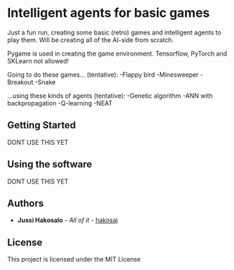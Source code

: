 # Intelligent agents for basic games

Just a fun run, creating some basic (retro) games and intelligent agents to play them. Will be creating all of the AI-side from scratch.

Pygame is used in creating the game environment. Tensorflow, PyTorch and SKLearn not allowed!

Going to do these games... (tentative):
  -Flappy bird
  -Minesweeper
  -Breakout
  -Snake

...using these kinds of agents (tentative):
  -Genetic algorithm
  -ANN with backpropagation
  -Q-learning
  -NEAT
  


## Getting Started

DONT USE THIS YET


## Using the software

DONT USE THIS YET

## Authors

* **Jussi Hakosalo** - *All of it* - [hakosaj](https://github.com/hakosaj)

## License

This project is licensed under the MIT License 

